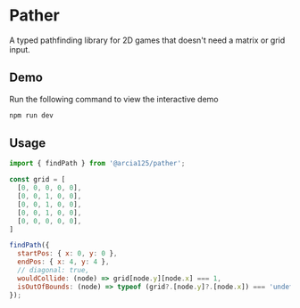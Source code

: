 # Pather

A typed pathfinding library for 2D games that doesn't need a matrix or grid input.

## Demo
Run the following command to view the interactive demo
```bash
npm run dev
```

## Usage

```js
import { findPath } from '@arcia125/pather';

const grid = [
  [0, 0, 0, 0, 0],
  [0, 0, 1, 0, 0],
  [0, 0, 1, 0, 0],
  [0, 0, 1, 0, 0],
  [0, 0, 0, 0, 0],
]

findPath({
  startPos: { x: 0, y: 0 },
  endPos: { x: 4, y: 4 },
  // diagonal: true,
  wouldCollide: (node) => grid[node.y][node.x] === 1,
  isOutOfBounds: (node) => typeof (grid?.[node.y]?.[node.x]) === 'undefined',
});

```

